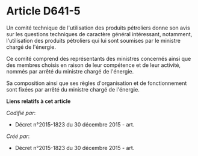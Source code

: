 # Article D641-5

Un comité technique de l'utilisation des produits pétroliers donne son avis sur les questions techniques de caractère général
intéressant, notamment, l'utilisation des produits pétroliers qui lui sont soumises par le ministre chargé de l'énergie.

Ce comité comprend des représentants des ministres concernés ainsi que des membres choisis en raison de leur compétence et de
leur activité, nommés par arrêté du ministre chargé de l'énergie.

Sa composition ainsi que ses règles d'organisation et de fonctionnement sont fixées par arrêté du ministre chargé de
l'énergie.

**Liens relatifs à cet article**

_Codifié par_:

  - Décret n°2015-1823 du 30 décembre 2015 - art.

_Créé par_:

  - Décret n°2015-1823 du 30 décembre 2015 - art.
